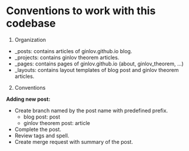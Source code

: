 # Conventions to work with this codebase

1. Organization  

- _posts: contains articles of ginlov.github.io blog.  
- _projects: contains ginlov theorem articles.
- _pages: contains pages of ginlov.github.io (about, ginlov_theorem, ...)
- _layouts: contains layout templates of blog post and ginlov theorem articles.

2. Conventions

**Adding new post:**
  - Create branch named by the post name with predefined prefix.
      - blog post: post
      - ginlov theorem post: article
  - Complete the post.
  - Review tags and spell.
  - Create merge request with summary of the post.
